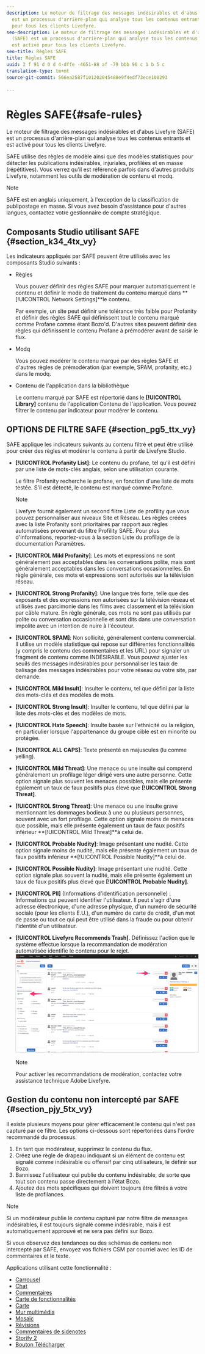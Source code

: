 ```yaml
---
description: Le moteur de filtrage des messages indésirables et d'abus Livefyre (SAFE)
  est un processus d'arrière-plan qui analyse tous les contenus entrants et est activé
  pour tous les clients Livefyre.
seo-description: Le moteur de filtrage des messages indésirables et d'abus Livefyre
  (SAFE) est un processus d'arrière-plan qui analyse tous les contenus entrants et
  est activé pour tous les clients Livefyre.
seo-title: Règles SAFE
title: Règles SAFE
uuid: 2 f 91 d 0 d 4-dffe -4651-88 af -79 bbb 96 c 1 b 5 c
translation-type: tm+mt
source-git-commit: 566ea2587f101202045488e9f4edf73ece100293

---
```



# Règles SAFE{#safe-rules}

Le moteur de filtrage des messages indésirables et d'abus Livefyre (SAFE) est un processus d'arrière-plan qui analyse tous les contenus entrants et est activé pour tous les clients Livefyre.



SAFE utilise des règles de modèle ainsi que des modèles statistiques pour détecter les publications indésirables, injuriales, profilées et en masse (répétitives). Vous verrez qu'il est référencé parfois dans d'autres produits Livefyre, notamment les outils de modération de contenu et modq.

>[!NOTE]
>
>SAFE est en anglais uniquement, à l'exception de la classification de publipostage en masse. Si vous avez besoin d'assistance pour d'autres langues, contactez votre gestionnaire de compte stratégique.

## Composants Studio utilisant SAFE {#section_k34_4tx_vy}

Les indicateurs appliqués par SAFE peuvent être utilisés avec les composants Studio suivants :

* Règles

   Vous pouvez définir des règles SAFE pour marquer automatiquement le contenu et définir le mode de traitement du contenu marqué dans **[!UICONTROL Network Settings]**le contenu.

   Par exemple, un site peut définir une tolérance très faible pour Profanity et définir des règles SAFE qui définissent tout le contenu marqué comme Profane comme étant Bozo'd. D'autres sites peuvent définir des règles qui définissent le contenu Profane à prémodérer avant de saisir le flux.

* Modq

   Vous pouvez modérer le contenu marqué par des règles SAFE et d'autres règles de prémodération (par exemple, SPAM, profanity, etc.) dans le modq.

* Contenu de l'application dans la bibliothèque

   Le contenu marqué par SAFE est répertorié dans le **[!UICONTROL Library]** contenu de l'application Contenu de l'application. Vous pouvez filtrer le contenu par indicateur pour modérer le contenu.

## OPTIONS DE FILTRE SAFE {#section_pg5_ttx_vy}

SAFE applique les indicateurs suivants au contenu filtré et peut être utilisé pour créer des règles et modérer le contenu à partir de Livefyre Studio.

* **[!UICONTROL Profanity List]**: Le contenu du profane, tel qu'il est défini par une liste de mots-clés anglais, selon une utilisation courante.

   Le filtre Profanity recherche le profane, en fonction d'une liste de mots testée. S'il est détecté, le contenu est marqué comme Profane.

   >[!NOTE]
   >
   >Livefyre fournit également un second filtre Liste de profility que vous pouvez personnaliser aux niveaux Site et Réseau. Les règles créées avec la liste Profanity sont prioritaires par rapport aux règles automatisées provenant du filtre Profility SAFE. Pour plus d'informations, reportez-vous à la section Liste du profilage de la documentation Paramètres.

* **[!UICONTROL Mild Profanity]**: Les mots et expressions ne sont généralement pas acceptables dans les conversations polite, mais sont généralement acceptables dans les conversations occasionnelles. En règle générale, ces mots et expressions sont autorisés sur la télévision réseau.
* **[!UICONTROL Strong Profanity]**: Une langue très forte, telle que des exposants et des expressions non autorisées sur la télévision réseau et utilisés avec parcimonie dans les films avec classement et la télévision par câble mature. En règle générale, ces mots ne sont pas utilisés par polite ou conversation occasionnelle et sont dits dans une conversation impolite avec un intention de nuire à l'écouteur.
* **[!UICONTROL SPAM]**: Non sollicité, généralement contenu commercial. Il utilise un modèle statistique qui repose sur différentes fonctionnalités (y compris le contenu des commentaires et les URL) pour signaler un fragment de contenu comme INDÉSIRABLE. Vous pouvez ajuster les seuils des messages indésirables pour personnaliser les taux de balisage des messages indésirables pour votre réseau ou votre site, par demande.
* **[!UICONTROL Mild Insult]**: Insulter le contenu, tel que défini par la liste des mots-clés et des modèles de mots.
* **[!UICONTROL Strong Insult]**: Insulter le contenu, tel que défini par la liste des mots-clés et des modèles de mots.
* **[!UICONTROL Hate Speech]**: Insulte basée sur l'ethnicité ou la religion, en particulier lorsque l'appartenance du groupe cible est en minorité ou protégée.
* **[!UICONTROL ALL CAPS]**: Texte présenté en majuscules (lu comme yelling).
* **[!UICONTROL Mild Threat]**: Une menace ou une insulte qui comprend généralement un profilage léger dirigé vers une autre personne. Cette option signale plus souvent les menaces possibles, mais elle présente également un taux de faux positifs plus élevé que **[!UICONTROL Strong Threat]**.

* **[!UICONTROL Strong Threat]**: Une menace ou une insulte grave mentionnant les dommages bodieux à une ou plusieurs personnes, souvent avec un fort profilage. Cette option signale moins de menaces que possible, mais elle présente également un taux de faux positifs inférieur **[!UICONTROL Mild Threat]**à celui de.

* **[!UICONTROL Probable Nudity]**: Image présentant une nudité. Cette option signale moins de nudité, mais elle présente également un taux de faux positifs inférieur **[!UICONTROL Possible Nudity]**à celui de.

* **[!UICONTROL Possible Nudity]**: Image présentant une nudité. Cette option signale plus souvent la nudité, mais elle présente également un taux de faux positifs plus élevé que **[!UICONTROL Probable Nudity]**.

* **[!UICONTROL PII]** (Informations d'identification personnelle) : Informations qui peuvent identifier l'utilisateur. Il peut s'agir d'une adresse électronique, d'une adresse physique, d'un numéro de sécurité sociale (pour les clients E.U.), d'un numéro de carte de crédit, d'un mot de passe ou tout ce qui peut être utilisé dans la fraude ou pour obtenir l'identité d'un utilisateur.
* **[!UICONTROL Livefyre Recommends Trash]**. Définissez l'action que le système effectue lorsque la recommandation de modération automatisée identifie le contenu pour le rejet. ![](assets/mod_reco1.png)

   >[!NOTE]
   >
   >Pour activer les recommandations de modération, contactez votre assistance technique Adobe Livefyre.

## Gestion du contenu non intercepté par SAFE {#section_pjy_5tx_vy}

Il existe plusieurs moyens pour gérer efficacement le contenu qui n'est pas capturé par ce filtre. Les options ci-dessous sont répertoriées dans l'ordre recommandé du processus.

1. En tant que modérateur, supprimez le contenu du flux.
1. Créez une règle de drapeau indiquant si un élément de contenu est signalé comme indésirable ou offensif par cinq utilisateurs, le définir sur Bozo.
1. Bannissez l'utilisateur qui publie du contenu indésirable, de sorte que tout son contenu passe directement à l'état Bozo.
1. Ajoutez des mots spécifiques qui doivent toujours être filtrés à votre liste de profilances.

>[!NOTE]
>
>Si un modérateur publie le contenu capturé par notre filtre de messages indésirables, il est toujours signalé comme indésirable, mais il est automatiquement approuvé et ne sera pas défini sur Bozo.

Si vous observez des tendances ou des schémas de contenu non intercepté par SAFE, envoyez vos fichiers CSM par courriel avec les ID de commentaires et le texte.



Applications utilisant cette fonctionnalité :

* [Carrousel](/help/using/c-about-apps/c-carousel-app/c-carousel-app.md#c_carousel_app)
* [Chat](/help/using/c-about-apps/c-chat-app/c-chat-app.md#c_chat_app)
* [Commentaires](/help/using/c-about-apps/c-comments/c-comments.md)
* [Carte de fonctionnalités](/help/using/c-about-apps/c-feature-card-app/c-feature-card-app.md#c_feature_card_app)
* [Carte](/help/using/c-about-apps/c-map-app/c-map-app.md#c_map_app)
* [Mur multimédia](/help/using/c-about-apps/c-media-wall-app/c-media-wall-app.md#c_media_wall_app)
* [Mosaic](/help/using/c-about-apps/c-mosaic-app/c-mosaic-app.md#c_mosaic_app)
* [Révisions](/help/using/c-about-apps/c-reviews-app/c-reviews-app.md#c_reviews_app)
* [Commentaires de sidenotes](/help/using/c-about-apps/c-sidenotes-app/c-sidenotes-app.md#c_sidenotes_app)
* [Storify 2](/help/using/c-about-apps/c-storify2/c-storify2.md#c_storify2)
* [Bouton Télécharger](/help/using/c-about-apps/c-upload-button-app/c-upload-button-app.md#c_upload_button_app)

